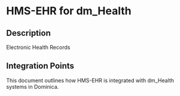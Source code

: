 # HMS-EHR for dm_Health

## Description

Electronic Health Records

## Integration Points

This document outlines how HMS-EHR is integrated with dm_Health systems in Dominica.
